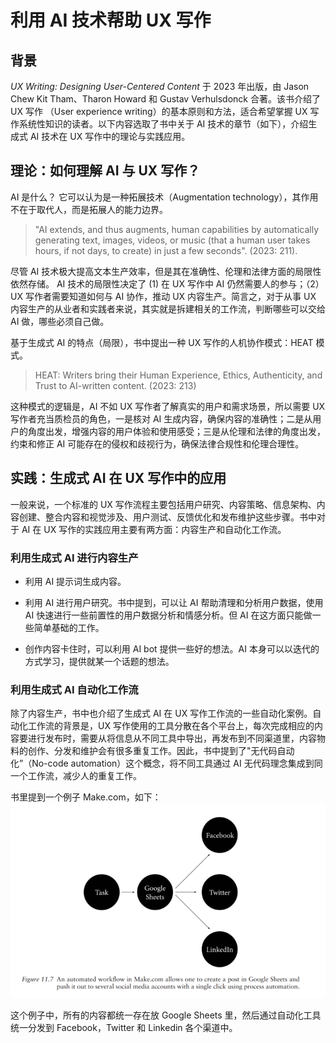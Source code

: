 # 利用 AI 技术帮助 UX 写作

## 背景

*UX Writing: Designing User-Centered Content* 于 2023 年出版，由 Jason Chew Kit Tham、Tharon Howard 和 Gustav Verhulsdonck 合著。该书介绍了 UX 写作 （User experience writing）的基本原则和方法，适合希望掌握 UX 写作系统性知识的读者。以下内容选取了书中关于 AI 技术的章节（如下），介绍生成式 AI 技术在 UX 写作中的理论与实践应用。

## 理论：如何理解 AI 与 UX 写作？

AI 是什么？ 它可以认为是一种拓展技术（Augmentation technology），其作用不在于取代人，而是拓展人的能力边界。
>
> "AI extends, and thus augments, human capabilities
by automatically generating text, images, videos, or music (that a human user takes hours,
if not days, to create) in just a few seconds". (2023: 211).

尽管 AI 技术极大提高文本生产效率，但是其在准确性、伦理和法律方面的局限性依然存储。 AI 技术的局限性决定了 (1) 在 UX 写作中 AI 仍然需要人的参与；（2）UX 写作者需要知道如何与 AI 协作，推动 UX 内容生产。简言之，对于从事 UX 内容生产的从业者和实践者来说，其实就是拆建相关的工作流，判断哪些可以交给 AI 做，哪些必须自己做。

基于生成式 AI 的特点（局限），书中提出一种 UX 写作的人机协作模式：HEAT 模式。
>
> HEAT: Writers bring their Human Experience, Ethics, Authenticity, and Trust to AI-written content. (2023: 213)

这种模式的逻辑是，AI 不如 UX 写作者了解真实的用户和需求场景，所以需要 UX 写作者充当质检员的角色，一是核对 AI 生成内容，确保内容的准确性；二是从用户的角度出发，增强内容的用户体验和使用感受；三是从伦理和法律的角度出发，约束和修正 AI 可能存在的侵权和歧视行为，确保法律合规性和伦理合理性。

## 实践：生成式 AI 在 UX 写作中的应用

一般来说，一个标准的 UX 写作流程主要包括用户研究、内容策略、信息架构、内容创建、整合内容和视觉涉及、用户测试、反馈优化和发布维护这些步骤。书中对于 AI 在 UX 写作的实践应用主要有两方面：内容生产和自动化工作流。

### 利用生成式 AI 进行内容生产

- 利用 AI 提示词生成内容。
  
- 利用 AI 进行用户研究。书中提到，可以让 AI 帮助清理和分析用户数据，使用 AI 快速进行一些前置性的用户数据分析和情感分析。但 AI 在这方面只能做一些简单基础的工作。

- 创作内容卡住时，可以利用 AI bot 提供一些好的想法。AI 本身可以以迭代的方式学习，提供就某一个话题的想法。


### 利用生成式 AI 自动化工作流

除了内容生产，书中也介绍了生成式 AI 在 UX 写作工作流的一些自动化案例。自动化工作流的背景是，UX 写作使用的工具分散在各个平台上，每次完成相应的内容要进行发布时，需要从将信息从不同工具中导出，再发布到不同渠道里，内容物料的创作、分发和维护会有很多重复工作。因此，书中提到了"无代码自动化”（No-code automation）这个概念，将不同工具通过 AI 无代码理念集成到同一个工作流，减少人的重复工作。

书里提到一个例子 Make.com，如下：
![alt text](image.png)

这个例子中，所有的内容都统一存在放 Google Sheets 里，然后通过自动化工具统一分发到 Facebook，Twitter 和 Linkedin 各个渠道中。


















